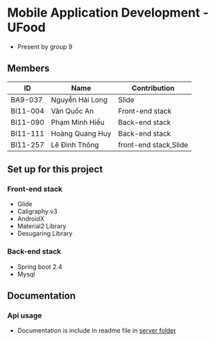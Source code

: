 # Mobile Application Development - UFood
- Present by group 9
## Members
| ID | Name | Contribution |
| - | - | - |
| BA9-037 | Nguyễn Hải Long | Slide|
| BI11-004 | Văn Quốc An | Front-end stack |
| BI11-090 | Phạm Minh Hiếu | Back-end stack |
| BI11-111 | Hoàng Quang Huy | Back-end stack |
| BI11-257 | Lê Đình Thông | front-end stack,Slide |

## Set up for this project
### Front-end stack
- Glide
- Caligraphy v3
- AndroidX
- Material2 Library
- Desugaring Library
### Back-end stack
- Spring boot 2.4
- Mysql
## Documentation
### Api usage
- Documentation is include in readme file in [server folder](https://github.com/rashlight/Mobile-App-Development-Project/tree/main/server)
